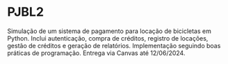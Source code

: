 # PJBL2
Simulação de um sistema de pagamento para locação de bicicletas em Python. Inclui autenticação, compra de créditos, registro de locações, gestão de créditos e geração de relatórios. Implementação seguindo boas práticas de programação. Entrega via Canvas até 12/06/2024.
